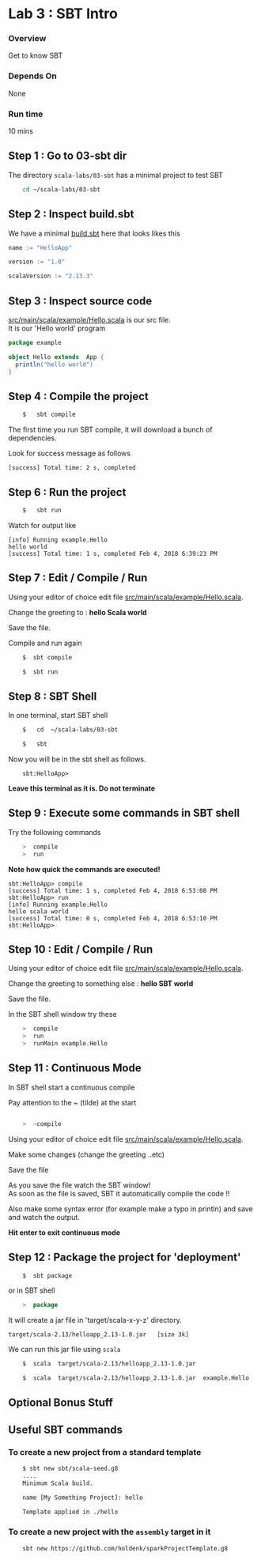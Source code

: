<link rel='stylesheet' href='../assets/css/main.css'/>

# Lab 3 : SBT Intro

### Overview
Get to know SBT

### Depends On
None

### Run time
10 mins

## Step 1 : Go to 03-sbt dir
The directory `scala-labs/03-sbt`  has a minimal project to test SBT

```bash
    cd ~/scala-labs/03-sbt
```

## Step 2 : Inspect build.sbt
We have a minimal [build.sbt](build.sbt) here that looks likes this

```scala
name := "HelloApp"

version := "1.0"

scalaVersion := "2.13.3"

```

## Step 3 : Inspect source code
[src/main/scala/example/Hello.scala](src/main/scala/example/Hello.scala) is our src file.  
It is our 'Hello world' program  

```scala
package example

object Hello extends  App {
  println("hello world")
}
```

## Step 4 : Compile the project
```bash
    $   sbt compile
```

The first time you run SBT compile, it will download a bunch of dependencies.

Look for success message as follows
```console
[success] Total time: 2 s, completed
```

## Step 6 : Run the project

```scala
    $   sbt run
```

Watch for output like
```console
[info] Running example.Hello
hello world
[success] Total time: 1 s, completed Feb 4, 2018 6:39:23 PM
```

## Step 7 : Edit / Compile / Run
Using your editor of choice edit file [src/main/scala/example/Hello.scala](src/main/scala/example/Hello.scala).  

Change the greeting to : **hello Scala world**

Save the file.

Compile and run again

```bash
    $  sbt compile

    $  sbt run
```

## Step 8 : SBT Shell
In one terminal, start SBT shell

```bash
    $   cd  ~/scala-labs/03-sbt

    $   sbt
```

Now you will be in the sbt shell as follows.  
```console
    sbt:HelloApp>
```

**Leave this terminal as it is.  Do not terminate**

## Step 9 : Execute some commands in SBT shell
Try the following commands

```scala
    >  compile
    >  run
```

**Note how quick the commands are executed!**

```console
sbt:HelloApp> compile
[success] Total time: 1 s, completed Feb 4, 2018 6:53:08 PM
sbt:HelloApp> run
[info] Running example.Hello
hello scala world
[success] Total time: 0 s, completed Feb 4, 2018 6:53:10 PM
sbt:HelloApp>
```

## Step 10 : Edit / Compile / Run

Using your editor of choice edit file [src/main/scala/example/Hello.scala](src/main/scala/example/Hello.scala).  

Change the greeting to something else : **hello SBT world**

Save the file.

In the SBT shell window try these

```scala
    >  compile
    >  run
    >  runMain example.Hello
```

## Step 11 : Continuous Mode

In SBT shell start a continuous compile

Pay attention to the ~ (tilde) at the start

```scala

    >  ~compile
```

Using your editor of choice edit file [src/main/scala/example/Hello.scala](src/main/scala/example/Hello.scala).   

Make some changes (change the greeting ..etc)

Save the file

As you save the file watch the SBT window!  
As soon as the file is saved, SBT it automatically compile the code !!

Also make some syntax error (for example make a typo in println)  and save and watch the output.

**Hit enter to exit continuous mode**

## Step 12 : Package the project for 'deployment'
```bash
    $  sbt package
```

or in SBT shell
```scala
    >  package
```

It will create a jar file in 'target/scala-x-y-z' directory.

```console
target/scala-2.13/helloapp_2.13-1.0.jar   [size 3k]
```

We can run this jar file using `scala`

```bash
    $  scala  target/scala-2.13/helloapp_2.13-1.0.jar

    $  scala  target/scala-2.13/helloapp_2.13-1.0.jar  example.Hello

```



## Optional Bonus Stuff

## Useful SBT commands

### To create a new project from a standard template

```bash
    $ sbt new sbt/scala-seed.g8
    ....
    Minimum Scala build.

    name [My Something Project]: hello

    Template applied in ./hello
```

### To create a new project with the `assembly` target in it

```bash
    sbt new https://github.com/holdenk/sparkProjectTemplate.g8
```
